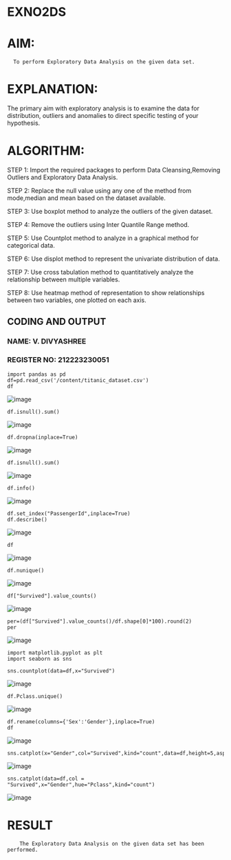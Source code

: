 # EXNO2DS
# AIM:
      To perform Exploratory Data Analysis on the given data set.
      
# EXPLANATION:
  The primary aim with exploratory analysis is to examine the data for distribution, outliers and anomalies to direct specific testing of your hypothesis.
  
# ALGORITHM:
STEP 1: Import the required packages to perform Data Cleansing,Removing Outliers and Exploratory Data Analysis.

STEP 2: Replace the null value using any one of the method from mode,median and mean based on the dataset available.

STEP 3: Use boxplot method to analyze the outliers of the given dataset.

STEP 4: Remove the outliers using Inter Quantile Range method.

STEP 5: Use Countplot method to analyze in a graphical method for categorical data.

STEP 6: Use displot method to represent the univariate distribution of data.

STEP 7: Use cross tabulation method to quantitatively analyze the relationship between multiple variables.

STEP 8: Use heatmap method of representation to show relationships between two variables, one plotted on each axis.

## CODING AND OUTPUT
### NAME: V. DIVYASHREE
### REGISTER NO: 212223230051
```
import pandas as pd
df=pd.read_csv('/content/titanic_dataset.csv')
df
```
![image](https://github.com/user-attachments/assets/3908081e-1004-4e6d-81fa-47ff95ee0c35)
```
df.isnull().sum()
```
![image](https://github.com/user-attachments/assets/65acfb05-f368-4a0f-852a-c374fdfcb865)
```
df.dropna(inplace=True)
```
![image](https://github.com/user-attachments/assets/a38806b7-c830-4540-8135-3797ee33a065)
```
df.isnull().sum()
```
![image](https://github.com/user-attachments/assets/664d2230-b6d4-4c6e-8959-3b1ec807ffde)
```
df.info()
```
![image](https://github.com/user-attachments/assets/3dc9a215-e903-4e82-83f2-499cf45ffed5)

```
df.set_index("PassengerId",inplace=True)
df.describe()
```
![image](https://github.com/user-attachments/assets/8646e7ec-94bc-4d3c-ae44-050acad1aef5)
```
df
```
![image](https://github.com/user-attachments/assets/3d034bb3-3810-42c5-addb-4b70d9751034)
```
df.nunique()
```
![image](https://github.com/user-attachments/assets/5173106d-92df-461c-9a19-13dd64ebfdc2)
```
df["Survived"].value_counts()
```
![image](https://github.com/user-attachments/assets/f7c5f6fe-283c-4226-a629-f7a185816b3d)

```
per=(df["Survived"].value_counts()/df.shape[0]*100).round(2)
per
```
![image](https://github.com/user-attachments/assets/6206d5c0-17b4-4ce8-b6f0-0b79131e6c57)
```
import matplotlib.pyplot as plt
import seaborn as sns

sns.countplot(data=df,x="Survived")
```
![image](https://github.com/user-attachments/assets/189b02be-ddf2-409f-b63b-b3149360ef22)
```
df.Pclass.unique()
```
![image](https://github.com/user-attachments/assets/e646262e-c8fc-4b31-83b5-8b4bee705151)

```
df.rename(columns={'Sex':'Gender'},inplace=True)
df
```
![image](https://github.com/user-attachments/assets/705ab247-c4c2-4be5-8933-f90ba7120be2)
```
sns.catplot(x="Gender",col="Survived",kind="count",data=df,height=5,aspect=.7)
```
![image](https://github.com/user-attachments/assets/2df7950a-462d-4950-9df9-0387fe2ae768)
```
sns.catplot(data=df,col = "Survived",x="Gender",hue="Pclass",kind="count")
```
![image](https://github.com/user-attachments/assets/9b3beb07-e953-4d33-b9bc-451b36518e9b)





# RESULT
        The Exploratory Data Analysis on the given data set has been performed.
